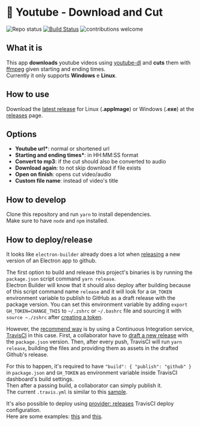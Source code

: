 # :vhs: Youtube - Download and Cut

![Repo status](https://www.repostatus.org/badges/latest/active.svg)
[![Build Status](https://travis-ci.com/Markkop/yt-dlandcut.svg?branch=master)](https://travis-ci.com/Markkop/yt-dlandcut)
![contributions welcome](https://img.shields.io/badge/contributions-welcome-brightgreen.svg?style=flat)

## What it is

This app **downloads** youtube videos using [youtube-dl](https://youtube-dl.org/) and **cuts** them with [ffmpeg](https://www.ffmpeg.org/) given starting and ending times.  
Currently it only supports **Windows** e **Linux**.

## How to use

Download the [latest release](https://github.com/Markkop/yt-dlandcut/releases/latest) for Linux (**.appImage**) or Windows (**.exe**) at the [releases](https://github.com/Markkop/yt-dlandcut/releases/) page.

## Options

- **Youtube url\***: normal or shortened url
- **Starting and ending times\***: in HH:MM:SS format
- **Convert to mp3**: if the cut should also be converted to audio
- **Download again**: to not skip download if file exists
- **Open on finish**: opens cut video/audio
- **Custom file name**: instead of video's title

## How to develop

Clone this repository and run `yarn` to install dependencies.  
Make sure to have `node` and `npm` installed.

## How to deploy/release

It looks like `electron-builder` already does a lot when [releasing](https://www.electron.build/configuration/publish) a new version of an Electron app to github.

The first option to build and release this project's binaries is by running the `package.json` script command `yarn release`.  
Electron Builder will know that it should also deploy after building because of this script command name `release` and it will look for a `GH_TOKEN` environment variable to publish to GitHub as a draft release with the package version.
You can set this environment variable by adding `export GH_TOKEN=CHANGE_THIS` to `~/.zshrc` or `~/.bashrc` file and sourcing it with `source ~./zshrc` after [creating a token](https://github.com/settings/tokens/new).

However, the [recommend way](https://www.electron.build/configuration/publish#recommended-github-releases-workflow) is by using a Continuous Integration service, [TravisCI](https://travis-ci.com/) in this case.
First, a collaborator have to [draft a new release](https://help.github.com/articles/creating-releases/) with the `package.json` version. Then, after every push, TravisCI will run `yarn release`, building the files and providing them as assets in the drafted Github's release.

For this to happen, it's required to have `"build": { "publish": "github" }` in `package.json` and `GH_TOKEN` as environment variable inside TravisCI dashboard's build settings.  
Then after a passing build, a collaborator can simply publish it.  
The current `.travis.yml` is similar to this [sample](https://www.electron.build/multi-platform-build#sample-travisyml-to-build-electron-app-for-macos-linux-and-windows).

It's also possible to deploy using [provider: releases](https://docs.travis-ci.com/user/deployment/releases/) TravisCI deploy configuration.  
Here are some examples: [this](https://github.com/lane-c-wagner/electron-ci-boilerplate/blob/master/.travis.yml) and [this](https://github.com/gontarczyk-artur/electron-travis-poc/blob/master/.travis.yml).
